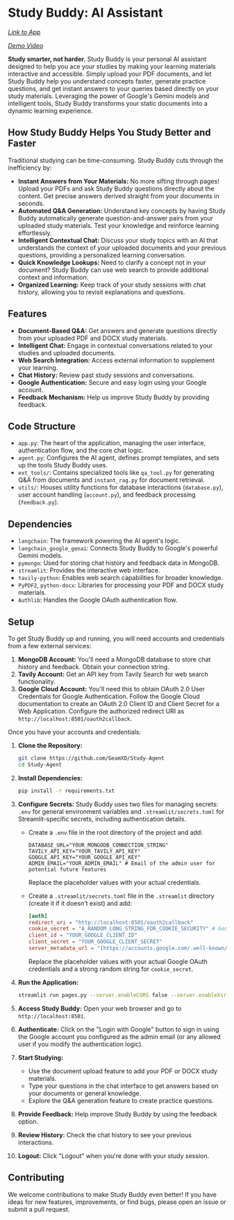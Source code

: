 # Study Buddy: AI Assistant

[*Link to App*](https://student-study-buddy.streamlit.app/)

[*Demo Video*](www.youtube.com)

**Study smarter, not harder.** Study Buddy is your personal AI assistant designed to help you ace your studies by making your learning materials interactive and accessible. Simply upload your PDF documents, and let Study Buddy help you understand concepts faster, generate practice questions, and get instant answers to your queries based directly on your study materials. Leveraging the power of Google's Gemini models and intelligent tools, Study Buddy transforms your static documents into a dynamic learning experience.

## How Study Buddy Helps You Study Better and Faster

Traditional studying can be time-consuming. Study Buddy cuts through the inefficiency by:

* **Instant Answers from Your Materials:** No more sifting through pages! Upload your PDFs and ask Study Buddy questions directly about the content. Get precise answers derived straight from your documents in seconds.
* **Automated Q&A Generation:** Understand key concepts by having Study Buddy automatically generate question-and-answer pairs from your uploaded study materials. Test your knowledge and reinforce learning effortlessly.
* **Intelligent Contextual Chat:** Discuss your study topics with an AI that understands the context of your uploaded documents and your previous questions, providing a personalized learning conversation.
* **Quick Knowledge Lookups:** Need to clarify a concept not in your document? Study Buddy can use web search to provide additional context and information.
* **Organized Learning:** Keep track of your study sessions with chat history, allowing you to revisit explanations and questions.

## Features

* **Document-Based Q&A:** Get answers and generate questions directly from your uploaded PDF and DOCX study materials.
* **Intelligent Chat:** Engage in contextual conversations related to your studies and uploaded documents.
* **Web Search Integration:** Access external information to supplement your learning.
* **Chat History:** Review past study sessions and conversations.
* **Google Authentication:** Secure and easy login using your Google account.
* **Feedback Mechanism:** Help us improve Study Buddy by providing feedback.

## Code Structure

* `app.py`: The heart of the application, managing the user interface, authentication flow, and the core chat logic.
* `agent.py`: Configures the AI agent, defines prompt templates, and sets up the tools Study Buddy uses.
* `ext_tools/`: Contains specialized tools like `qa_tool.py` for generating Q&A from documents and `instant_rag.py` for document retrieval.
* `utils/`: Houses utility functions for database interactions (`database.py`), user account handling (`account.py`), and feedback processing (`feedback.py`).

## Dependencies

* `langchain`: The framework powering the AI agent's logic.
* `langchain_google_genai`: Connects Study Buddy to Google's powerful Gemini models.
* `pymongo`: Used for storing chat history and feedback data in MongoDB.
* `streamlit`: Provides the interactive web interface.
* `tavily-python`: Enables web search capabilities for broader knowledge.
* `PyPDF2`, `python-docx`: Libraries for processing your PDF and DOCX study materials.
* `Authlib`: Handles the Google OAuth authentication flow.

## Setup

To get Study Buddy up and running, you will need accounts and credentials from a few external services:

1.  **MongoDB Account:** You'll need a MongoDB database to store chat history and feedback. Obtain your connection string.
2.  **Tavily Account:** Get an API key from Tavily Search for web search functionality.
3.  **Google Cloud Account:** You'll need this to obtain OAuth 2.0 User Credentials for Google Authentication. Follow the Google Cloud documentation to create an OAuth 2.0 Client ID and Client Secret for a Web Application. Configure the authorized redirect URI as `http://localhost:8501/oauth2callback`.

Once you have your accounts and credentials:

1.  **Clone the Repository:**
    ```bash
    git clone https://github.com/GeamXD/Study-Agent
    cd Study-Agent
    ```

2.  **Install Dependencies:**
    ```bash
    pip install -r requirements.txt
    ```

3.  **Configure Secrets:**
    Study Buddy uses two files for managing secrets: `.env` for general environment variables and `.streamlit/secrets.toml` for Streamlit-specific secrets, including authentication details.

    * Create a `.env` file in the root directory of the project and add:

        ```env
        DATABASE_URL="YOUR_MONGODB_CONNECTION_STRING"
        TAVILY_API_KEY="YOUR_TAVILY_API_KEY"
        GOOGLE_API_KEY="YOUR_GOOGLE_API_KEY"
        ADMIN_EMAIL="YOUR_ADMIN_EMAIL" # Email of the admin user for potential future features
        ```
        Replace the placeholder values with your actual credentials.

    * Create a `.streamlit/secrets.toml` file in the `.streamlit` directory (create it if it doesn't exist) and add:

        ```toml
        [auth]
        redirect_uri = "http://localhost:8501/oauth2callback"
        cookie_secret = "A_RANDOM_LONG_STRING_FOR_COOKIE_SECURITY" # Generate a strong, random string
        client_id = "YOUR_GOOGLE_CLIENT_ID"
        client_secret = "YOUR_GOOGLE_CLIENT_SECRET"
        server_metadata_url = "[https://accounts.google.com/.well-known/openid-configuration](https://accounts.google.com/.well-known/openid-configuration)"
        ```
        Replace the placeholder values with your actual Google OAuth credentials and a strong random string for `cookie_secret`.

4.  **Run the Application:**
    ```bash
    streamlit run pages.py --server.enableCORS false --server.enableXsrfProtection false
    ```

5.  **Access Study Buddy:**
    Open your web browser and go to `http://localhost:8501`.

6.  **Authenticate:**
    Click on the "Login with Google" button to sign in using the Google account you configured as the admin email (or any allowed user if you modify the authentication logic).

7.  **Start Studying:**
    * Use the document upload feature to add your PDF or DOCX study materials.
    * Type your questions in the chat interface to get answers based on your documents or general knowledge.
    * Explore the Q&A generation feature to create practice questions.

8.  **Provide Feedback:**
    Help improve Study Buddy by using the feedback option.

9.  **Review History:**
    Check the chat history to see your previous interactions.

10. **Logout:**
    Click "Logout" when you're done with your study session.

## Contributing

We welcome contributions to make Study Buddy even better! If you have ideas for new features, improvements, or find bugs, please open an issue or submit a pull request.